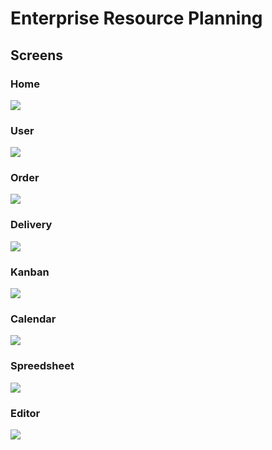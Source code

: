 # Enterprise Resource Planning

## Screens

### Home
<img src="https://github.com/ksalokya/enterprise_resource_planning/blob/main/misc/01-home.jpg"/>

### User
<img src="https://github.com/ksalokya/enterprise_resource_planning/blob/main/misc/02-users.jpg"/>

### Order
<img src="https://github.com/ksalokya/enterprise_resource_planning/blob/main/misc/03-orders.jpg"/>

### Delivery
<img src="https://github.com/ksalokya/enterprise_resource_planning/blob/main/misc/04-delivery.jpg"/>

### Kanban
<img src="https://github.com/ksalokya/enterprise_resource_planning/blob/main/misc/05-kanban.jpg"/>

### Calendar
<img src="https://github.com/ksalokya/enterprise_resource_planning/blob/main/misc/06-calendar.jpg"/>

### Spreedsheet
<img src="https://github.com/ksalokya/enterprise_resource_planning/blob/main/misc/07-spreedsheet.jpg"/>

### Editor
<img src="https://github.com/ksalokya/enterprise_resource_planning/blob/main/misc/08-editor.jpg"/>

